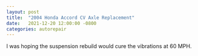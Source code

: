 ```yaml
---
layout: post
title:  "2004 Honda Accord CV Axle Replacement"
date:   2021-12-20 12:00:00 -0800
categories: autorepair
---
```


I was hoping the suspension rebuild would cure the vibrations at 60 MPH.
